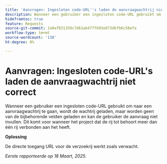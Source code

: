 ```yaml
---
title: 'Aanvragen: Ingesloten code-URL''s laden de aanvraagwachtrij niet correct'
description: Wanneer een gebruiker een ingesloten code-URL gebruikt om naar een aanvraagwachtrij te gaan, wordt de wachtrij geladen, maar worden geen van de bijbehorende velden geladen en kan de gebruiker de aanvraag niet invullen. Dit komt voor wanneer het project dat de rij tot behoort meer dan één rij verbonden aan het heeft
hidefromtoc: true
feature: Requests
source-git-commit: 1a9af831359c7d61ab477f693e873dbfb6c58efa
workflow-type: tm+mt
source-wordcount: '138'
ht-degree: 0%

---
```



# Aanvragen: Ingesloten code-URL&#39;s laden de aanvraagwachtrij niet correct

Wanneer een gebruiker een ingesloten code-URL gebruikt om naar een aanvraagwachtrij te gaan, wordt de wachtrij geladen, maar worden geen van de bijbehorende velden geladen en kan de gebruiker de aanvraag niet invullen. Dit komt voor wanneer het project dat de rij tot behoort meer dan één rij verbonden aan het heeft.

**Oplossing**

De directe toegang URL voor de verzoekrij werkt zoals verwacht.

_Eerste rapporteerde op 18 Maart, 2025._
